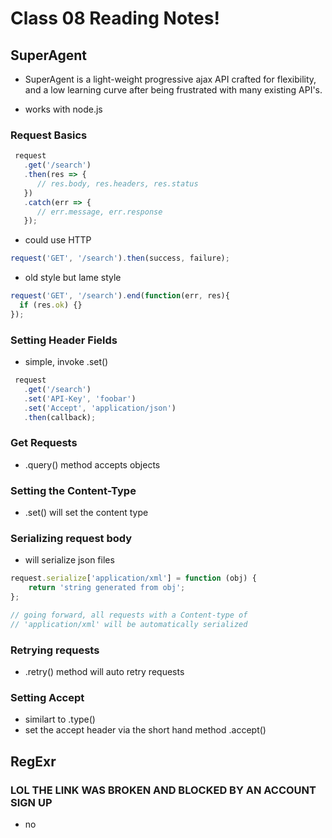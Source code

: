 # Class 08 Reading Notes!

## SuperAgent

- SuperAgent is a light-weight progressive ajax API crafted for flexibility, and a low learning curve after being frustrated with many existing API's.

- works with node.js

### Request Basics

```js
 request
   .get('/search')
   .then(res => {
      // res.body, res.headers, res.status
   })
   .catch(err => {
      // err.message, err.response
   });
```

- could use HTTP

```js
request('GET', '/search').then(success, failure);
```

- old style but lame style

```js
request('GET', '/search').end(function(err, res){
  if (res.ok) {}
});
```

### Setting Header Fields

- simple, invoke .set()

```js
 request
   .get('/search')
   .set('API-Key', 'foobar')
   .set('Accept', 'application/json')
   .then(callback);
```

### Get Requests

- .query() method accepts objects

### Setting the Content-Type

- .set() will set the content type

### Serializing request body

- will serialize json files

```js
request.serialize['application/xml'] = function (obj) {
    return 'string generated from obj';
};

// going forward, all requests with a Content-type of
// 'application/xml' will be automatically serialized
```

### Retrying requests

- .retry() method will auto retry requests

### Setting Accept

- similart to .type()
- set the accept header via the short hand method .accept()

## RegExr

### LOL THE LINK WAS BROKEN AND BLOCKED BY AN ACCOUNT SIGN UP

- no